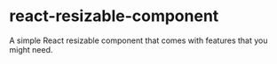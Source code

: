 # react-resizable-component
A simple React resizable component that comes with features that you might need.
